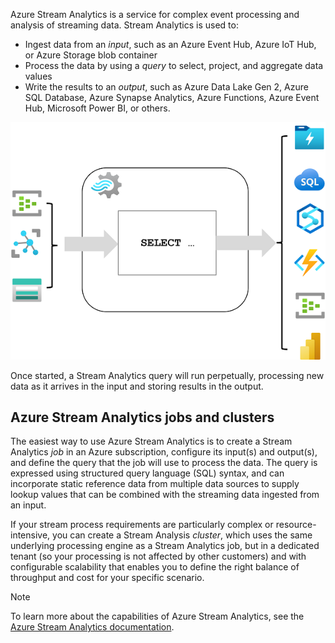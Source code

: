 Azure Stream Analytics is a service for complex event processing and analysis of streaming data. Stream Analytics is used to:

- Ingest data from an *input*, such as an Azure Event Hub, Azure IoT Hub, or Azure Storage blob container
- Process the data by using a *query* to select, project, and aggregate data values
- Write the results to an *output*, such as Azure Data Lake Gen 2, Azure SQL Database, Azure Synapse Analytics, Azure Functions, Azure Event Hub, Microsoft Power BI, or others.

![A Stream Analytics job with inputs, a query, and outputs](./media/stream-analytics.png)

Once started, a Stream Analytics query will run perpetually, processing new data as it arrives in the input and storing results in the output.

## Azure Stream Analytics jobs and clusters

The easiest way to use Azure Stream Analytics is to create a Stream Analytics *job* in an Azure subscription, configure its input(s) and output(s), and define the query that the job will use to process the data. The query is expressed using structured query language (SQL) syntax, and can incorporate static reference data from multiple data sources to supply lookup values that can be combined with the streaming data ingested from an input.

If your stream process requirements are particularly complex or resource-intensive, you can create a Stream Analysis *cluster*, which uses the same underlying processing engine as a Stream Analytics job, but in a dedicated tenant (so your processing is not affected by other customers) and with configurable scalability that enables you to define the right balance of throughput and cost for your specific scenario.

> [!NOTE]
> To learn more about the capabilities of Azure Stream Analytics, see the [Azure Stream Analytics documentation](https://docs.microsoft.com/azure/stream-analytics/).